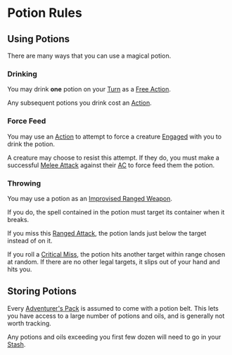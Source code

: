 # Potion Rules

## Using Potions

There are many ways that you can use a magical potion.

### Drinking

You may drink **one** potion on your [Turn](../../Game%20Procedures/Core%20Procedures/Turn.md) as a [Free Action](../../Game%20Procedures/Core%20Procedures/Action.md#Free%20Action).

Any subsequent potions you drink cost an [Action](../../Game%20Procedures/Core%20Procedures/Action.md).

### Force Feed

You may use an [Action](../../Game%20Procedures/Core%20Procedures/Action.md) to attempt to force a creature [Engaged](../../Game%20Procedures/Conditions/Engaged.md) with you to drink the potion.

A creature may choose to resist this attempt. If they do, you must make a successful [Melee Attack](../../Game%20Procedures/Combat/Melee%20Attack.md) against their [AC](../../Player%20Characters/Derived%20Statistics/Armor%20Class.md) to force feed them the potion.

### Throwing

You may use a potion as an [Improvised Ranged Weapon](../../Game%20Procedures/Combat/Ranged%20Attack.md#Improvised%20Ranged%20Weapons).

If you do, the spell contained in the potion must target its container when it breaks.

If you miss this [Ranged Attack](../../Game%20Procedures/Combat/Ranged%20Attack.md), the potion lands just below the target instead of on it.

If you roll a [Critical Miss](../../Game%20Procedures/Die%20Rolling%20Mechanics/Critical%20Miss.md), the potion hits another target within range chosen at random. If there are no other legal targets, it slips out of your hand and hits you.

## Storing Potions

Every [Adventurer's Pack](../../Items%20and%20Gear/Gear/100%20Coins/Adventurer's%20Pack.md) is assumed to come with a potion belt. This lets you have access to a large number of potions and oils, and is generally not worth tracking.

Any potions and oils exceeding you first few dozen will need to go in your [Stash](../../Player%20Characters/Inventory/Stash.md).
